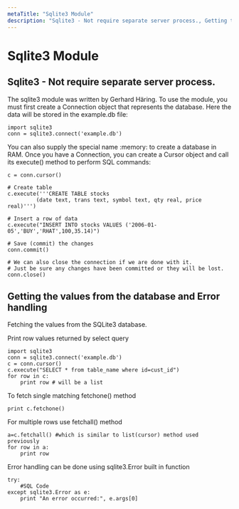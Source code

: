```yaml
---
metaTitle: "Sqlite3 Module"
description: "Sqlite3 - Not require separate server process., Getting the values from the database and Error handling"
---
```


# Sqlite3 Module



## Sqlite3 - Not require separate server process.


The sqlite3 module was written by Gerhard Häring. To use the module, you must first create a Connection object that represents the database. Here the data will be stored in the example.db file:

```
import sqlite3
conn = sqlite3.connect('example.db')

```

You can also supply the special name :memory: to create a database in RAM. Once you have a Connection, you can create a Cursor object and call its execute() method to perform SQL commands:

```
c = conn.cursor()

# Create table
c.execute('''CREATE TABLE stocks
         (date text, trans text, symbol text, qty real, price real)''')

# Insert a row of data
c.execute("INSERT INTO stocks VALUES ('2006-01-05','BUY','RHAT',100,35.14)")

# Save (commit) the changes
conn.commit()

# We can also close the connection if we are done with it.
# Just be sure any changes have been committed or they will be lost.
conn.close()

```



## Getting the values from the database and Error handling


Fetching the values from the SQLite3 database.

Print row values returned by select query

```
import sqlite3
conn = sqlite3.connect('example.db')
c = conn.cursor()
c.execute("SELECT * from table_name where id=cust_id")
for row in c:
    print row # will be a list

```

To fetch single matching fetchone() method

```
print c.fetchone()

```

For multiple rows use fetchall() method

```
a=c.fetchall() #which is similar to list(cursor) method used previously
for row in a:
    print row

```

Error handling can be done using sqlite3.Error built in function

```
try:
    #SQL Code
except sqlite3.Error as e:
    print "An error occurred:", e.args[0]

```

